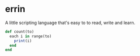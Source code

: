 # errin

A little scripting language that's easy to to read, write and learn. 

```ruby
def count(to)
  each i in range(to)
    print(i)
  end
end
```
